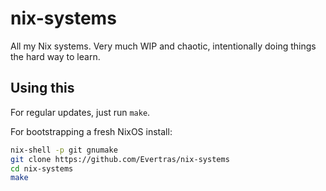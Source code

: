 # nix-systems

All my Nix systems.  Very much WIP and chaotic, intentionally doing things the
hard way to learn.

## Using this

For regular updates, just run `make`.

For bootstrapping a fresh NixOS install:

```bash
nix-shell -p git gnumake
git clone https://github.com/Evertras/nix-systems
cd nix-systems
make
```
